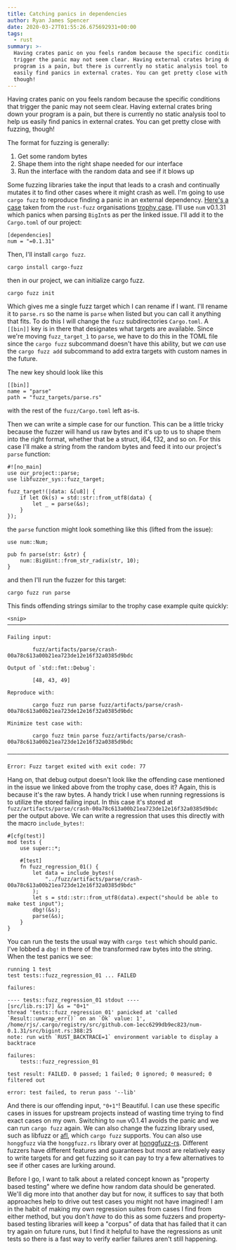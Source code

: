 ```yaml
---
title: Catching panics in dependencies
author: Ryan James Spencer
date: 2020-03-27T01:55:26.675692931+00:00
tags:
  - rust
summary: >-
  Having crates panic on you feels random because the specific conditions that
  trigger the panic may not seem clear. Having external crates bring down your
  program is a pain, but there is currently no static analysis tool to help us
  easily find panics in external crates. You can get pretty close with fuzzing,
  though!
---
```


Having crates panic on you feels random because the specific conditions that
trigger the panic may not seem clear. Having external crates bring down your
program is a pain, but there is currently no static analysis tool to help us
easily find panics in external crates. You can get pretty close with fuzzing,
though!

The format for fuzzing is generally:

1. Get some random bytes
2. Shape them into the right shape needed for our interface
3. Run the interface with the random data and see if it blows up

Some fuzzing libraries take the input that leads to a crash and continually mutates it
to find other cases where it might crash as well. I'm going to use `cargo fuzz`
to reproduce finding a panic in an external dependency. [Here's a
case](https://github.com/rust-num/num/issues/268) taken from the `rust-fuzz`
organisations [trophy case](https://github.com/rust-fuzz/trophy-case). I'll use
`num` v0.1.31 which panics when parsing `BigInt`s as per the linked issue. I'll
add it to the `Cargo.toml` of our project:

```
[dependencies]
num = "=0.1.31"
```

Then, I'll install `cargo fuzz`.

```
cargo install cargo-fuzz
```

then in our project, we can initialize cargo fuzz.

```
cargo fuzz init
```

Which gives me a single fuzz target which I can rename if I want. I'll rename it
to `parse.rs` so the name is `parse` when listed but you can call it anything
that fits. To do this I will change the `fuzz` subdirectories `Cargo.toml`. A
`[[bin]]` key is in there that designates what targets are available. Since
we're moving `fuzz_target_1` to `parse`, we have to do this in the TOML file
since the `cargo fuzz` subcommand doesn't have this ability, but we _can_ use
the `cargo fuzz add` subcommand to add extra targets with custom names in the
future.

The new key should look like this

```
[[bin]]
name = "parse"
path = "fuzz_targets/parse.rs"
```

with the rest of the `fuzz/Cargo.toml` left as-is.

Then we can write a simple case for our function. This can be a little tricky
because the fuzzer will hand us raw bytes and it's up to us to shape them into
the right format, whether that be a struct, i64, f32, and so on. For this case
I'll make a string from the random bytes and feed it into our project's `parse`
function:

```
#![no_main]
use our_project::parse;
use libfuzzer_sys::fuzz_target;

fuzz_target!(|data: &[u8]| {
    if let Ok(s) = std::str::from_utf8(data) {
        let _ = parse(&s);
    }
});
```

the `parse` function might look something like this (lifted from the issue):

```
use num::Num;

pub fn parse(str: &str) {
    num::BigUint::from_str_radix(str, 10);
}
```

and then I'll run the fuzzer for this target:

```
cargo fuzz run parse
```

This finds offending strings similar to the trophy case example quite quickly:


```
<snip>
────────────────────────────────────────────────────────────────────────────────

Failing input:

        fuzz/artifacts/parse/crash-00a78c613a00b21ea723de12e16f32a0385d9bdc

Output of `std::fmt::Debug`:

        [48, 43, 49]

Reproduce with:

        cargo fuzz run parse fuzz/artifacts/parse/crash-00a78c613a00b21ea723de12e16f32a0385d9bdc

Minimize test case with:

        cargo fuzz tmin parse fuzz/artifacts/parse/crash-00a78c613a00b21ea723de12e16f32a0385d9bdc

────────────────────────────────────────────────────────────────────────────────

Error: Fuzz target exited with exit code: 77
```

Hang on, that debug output doesn't look like the offending case mentioned in the
issue we linked above from the trophy case, does it? Again, this is because it's
the raw bytes. A handy trick I use when running regressions is to utilize the
stored failing input. In this case it's stored at
`fuzz/artifacts/parse/crash-00a78c613a00b21ea723de12e16f32a0385d9bdc` per the
output above. We can write a regression that uses this directly with the macro
`include_bytes!`:

```
#[cfg(test)]
mod tests {
    use super::*;

    #[test]
    fn fuzz_regression_01() {
        let data = include_bytes!(
            "../fuzz/artifacts/parse/crash-00a78c613a00b21ea723de12e16f32a0385d9bdc"
        );
        let s = std::str::from_utf8(data).expect("should be able to make test input");
        dbg!(&s);
        parse(&s);
    }
}
```

You can run the tests the usual way with `cargo test` which should panic. I've
lobbed a `dbg!` in there of the transformed raw bytes into the string. When the
test panics we see:

```
running 1 test
test tests::fuzz_regression_01 ... FAILED

failures:

---- tests::fuzz_regression_01 stdout ----
[src/lib.rs:17] &s = "0+1"
thread 'tests::fuzz_regression_01' panicked at 'called `Result::unwrap_err()` on an `Ok` value: 1', /home/rjs/.cargo/registry/src/github.com-1ecc6299db9ec823/num-0.1.31/src/bigint.rs:388:25
note: run with `RUST_BACKTRACE=1` environment variable to display a backtrace

failures:
    tests::fuzz_regression_01

test result: FAILED. 0 passed; 1 failed; 0 ignored; 0 measured; 0 filtered out

error: test failed, to rerun pass '--lib'
```

And there is our offending input, `"0+1"`! Beautiful. I can use these specific
cases in issues for upstream projects instead of wasting time trying to find
exact cases on my own. Switching to `num` v0.1.41 avoids the panic and we can
run `cargo fuzz` again. We can also change the fuzzing library used, such as
libfuzz or [afl](https://rust-fuzz.github.io/book/afl.html), which `cargo fuzz`
supports. You can also use `honggfuzz` via the `honggfuzz.rs` library over at
[honggfuzz-rs](https://github.com/rust-fuzz/honggfuzz-rs). Different fuzzers
have different features and guarantees but most are relatively easy to write
targets for and get fuzzing so it can pay to try a few alternatives to see if
other cases are lurking around.

Before I go, I want to talk about a related concept known as "property based
testing" where we define how random data should be generated. We'll dig more
into that another day but for now, it suffices to say that both approaches help
to drive out test cases you might not have imagined! I am in the habit of making
my own regression suites from cases I find from either method, but you don't
_have_ to do this as some fuzzers and property-based testing libraries will keep
a "corpus" of data that has failed that it can try again on future runs, but I
find it helpful to have the regressions as unit tests so there is a fast way to
verify earlier failures aren't still happening.
